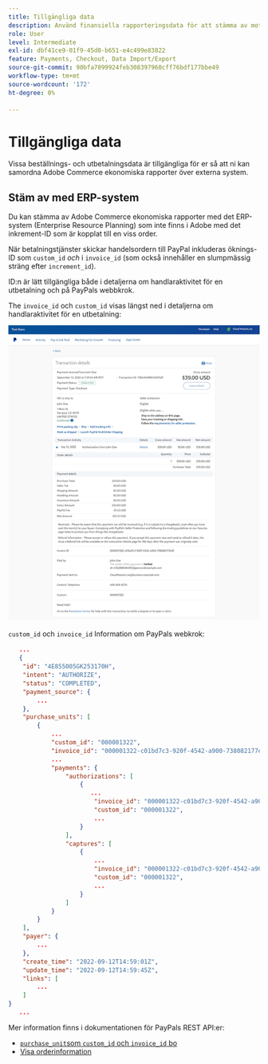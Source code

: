 ```yaml
---
title: Tillgängliga data
description: Använd finansiella rapporteringsdata för att stämma av mot rapporter med andra system än handelssystem.
role: User
level: Intermediate
exl-id: dbf41ce9-01f9-45d0-b651-e4c499e83822
feature: Payments, Checkout, Data Import/Export
source-git-commit: 90bfa7099924feb308397960cff76bdf177bbe49
workflow-type: tm+mt
source-wordcount: '172'
ht-degree: 0%

---
```


# Tillgängliga data

Vissa beställnings- och utbetalningsdata är tillgängliga för er så att ni kan samordna Adobe Commerce ekonomiska rapporter över externa system.

## Stäm av med ERP-system

Du kan stämma av Adobe Commerce ekonomiska rapporter med det ERP-system (Enterprise Resource Planning) som inte finns i Adobe med det inkrement-ID som är kopplat till en viss order.

När betalningstjänster skickar handelsordern till PayPal inkluderas öknings-ID som `custom_id` _och_ i `invoice_id` (som också innehåller en slumpmässig sträng efter `increment_id`).

ID:n är lätt tillgängliga både i detaljerna om handlaraktivitet för en utbetalning och på PayPals webbkrok.

The `invoice_id` och `custom_id` visas längst ned i detaljerna om handlaraktivitet för en utbetalning:

![`custom_id` i information om försäljningsaktivitet](assets/merchant-activity-ids.png)

`custom_id` och `invoice_id` Information om PayPals webkrok:

```json
   ...
   {
    "id": "4E855005GK253170H",
    "intent": "AUTHORIZE",
    "status": "COMPLETED",
    "payment_source": {
        ...
    },
    "purchase_units": [
        {
            ...
            "custom_id": "000001322",
            "invoice_id": "000001322-c01bd7c3-920f-4542-a900-738082177e92",
            ...
            "payments": {
                "authorizations": [
                    {
                       ...
                        "invoice_id": "000001322-c01bd7c3-920f-4542-a900-738082177e92",
                        "custom_id": "000001322",
                        ...
                    }
                ],
                "captures": [
                    {
                        ...
                        "invoice_id": "000001322-c01bd7c3-920f-4542-a900-738082177e92",
                        "custom_id": "000001322",
                        ...
                    }
                ]
            }
        }
    ],
    "payer": {
        ...
    },
    "create_time": "2022-09-12T14:59:01Z",
    "update_time": "2022-09-12T14:59:45Z",
    "links": [
        ...
    ]
}
   ...
```

Mer information finns i dokumentationen för PayPals REST API:er:

* [`purchase_unit`som `custom_id` och `invoice_id` bo](https://developer.paypal.com/docs/api/orders/v2/#definition-purchase_unit:~:text=Read%20only.-,purchase_unit,-Collapse)
* [Visa orderinformation](https://developer.paypal.com/docs/api/orders/v2/#orders_get)
